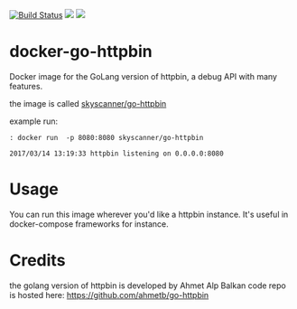 [![Build Status](https://travis-ci.org/Skyscanner/docker-go-httpbin.svg?branch=master)](https://travis-ci.org/Skyscanner/docker-go-httpbin)
[![](https://images.microbadger.com/badges/image/skyscanner/go-httpbin.svg)](https://microbadger.com/images/skyscanner/go-httpbin "Get your own image badge on microbadger.com")
[![](https://images.microbadger.com/badges/version/skyscanner/go-httpbin.svg)](https://microbadger.com/images/skyscanner/go-httpbin "Get your own version badge on microbadger.com")

# docker-go-httpbin

Docker image for the GoLang version of httpbin, a debug API with many features.

the image is called [skyscanner/go-httpbin](https://hub.docker.com/r/skyscanner/go-httpbin/)

example run:

```
: docker run  -p 8080:8080 skyscanner/go-httpbin

2017/03/14 13:19:33 httpbin listening on 0.0.0.0:8080
```

# Usage
You can run this image wherever you'd like a httpbin instance. It's useful in docker-compose frameworks for instance.

# Credits
the golang version of httpbin is developed by Ahmet Alp Balkan
code repo is hosted here: https://github.com/ahmetb/go-httpbin
